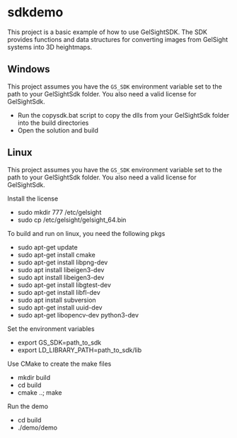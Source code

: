 # sdkdemo

This project is a basic example of how to use GelSightSDK. The SDK provides
functions and data structures for converting images from GelSight systems into
3D heightmaps. 

## Windows

This project assumes you have the `GS_SDK` environment variable set to the path
to your GelSightSdk folder. You also need a valid license for GelSightSdk.

 * Run the copysdk.bat script to copy the dlls from your GelSightSdk folder into the build directories
 * Open the solution and build

## Linux

This project assumes you have the `GS_SDK` environment variable set to the path
to your GelSightSdk folder. You also need a valid license for GelSightSdk.

Install the license
 * sudo mkdir 777 /etc/gelsight
 * sudo cp <license file> /etc/gelsight/gelsight_64.bin

To build and run on linux, you need the following pkgs
 * sudo apt-get update
 * sudo apt-get install cmake
 * sudo apt-get install libpng-dev
 * sudo apt install libeigen3-dev
 * sudo apt install libeigen3-dev
 * sudo apt-get install libgtest-dev
 * sudo apt-get install libfl-dev
 * sudo apt install subversion
 * sudo apt-get install uuid-dev
 * sudo apt-get libopencv-dev python3-dev

Set the environment variables
 * export GS_SDK=path_to_sdk
 * export LD_LIBRARY_PATH=path_to_sdk/lib

Use CMake to create the make files
 * mkdir build
 * cd build
 * cmake ..; make

Run the demo
 * cd build
 * ./demo/demo

